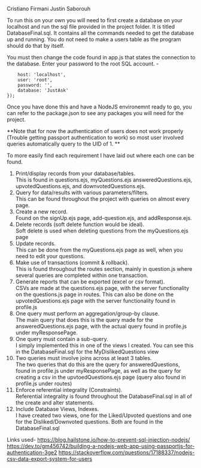 Cristiano Firmani
Justin Saborouh

To run this on your own you will need to first create a database on your localhost and run the sql file provided in the project folder. It is titled
DatabaseFinal.sql. It contains all the commands needed to get the database up and running. You do not need to make a users table as the program should
do that by itself. 

You must then change the code found in app.js that states the connection to the database. Enter your password to the root SQL account. -
```const db = mysql.createConnection ({
    host: 'localhost',
    user: 'root',
    password: '',
    database: 'JustAsk'
});
```

Once you have done this and have a NodeJS environemnt ready to go, you can refer to the package.json to see any packages you will need for the project.

**Note that for now the authentication of users does not work properly (Trouble getting passport authentication to work) so most user involved queries automatically query to the UID of 1. **

To more easily find each requirement I have laid out where each one can be found.
1. Print/display records from your database/tables.  
    This is found in questions.ejs, myQuestions.ejs answeredQuestions.ejs, upvotedQuestions.ejs, and downvotedQuestions.ejs.
2. Query for data/results with various parameters/filters.   
    This can be found throughout the project with queries on almost every page.
3. Create a new record.  
    Found on the signUp.ejs page, add-question.ejs, and addResponse.ejs.
4. Delete records (soft delete function would be ideal).  
    Soft delete is used when deleting questions from the myQuestions.ejs page
5. Update records.  
    This can be done from the myQuestions.ejs page as well, when you need to edit your questions.
6. Make use of transactions (commit & rollback).  
    This is found throughout the routes section, mainly in question.js where several queries are completed within one transaction.
7. Generate reports that can be exported (excel or csv format).  
    CSVs are made at the questions.ejs page, with the server functionality on the questions.js page in routes. This can also be done on the upvotedQuestions.ejs page with the server functionality found in profile.js
8. One query must perform an aggregation/group-by clause.  
    The main query that does this is the query made for the answeredQuestions.ejs page, with the actual query found in profile.js under myResponsePage. 
9. One query must contain a sub-query.  
    I simply implemented this in one of the views I created. You can see this in the DatabaseFinal.sql for the MyDislikedQuestions view
10. Two queries must involve joins across at least 3 tables.  
    The two queries that do this are the query for answeredQuestions, found in profile.js under myResponsePage, as well as the query for creating a csv in the upvtoedQuestions.ejs page (query also found in profile.js under routes)
11. Enforce referential integrality (Constraints).  
    Referential integrality is found throughout the DatabaseFinal.sql in all of the create and alter statements.
12. Include Database Views, Indexes.    
    I have created two views, one for the Liked/Upvoted questions and one for the Disliked/Downvoted questions. Both are found in the DatabaseFinal.sql


Links used-
https://blog.hailstone.io/how-to-prevent-sql-injection-nodejs/
https://dev.to/gm456742/building-a-nodejs-web-app-using-passportjs-for-authentication-3ge2
https://stackoverflow.com/questions/17188337/nodejs-csv-data-export-system-for-users
